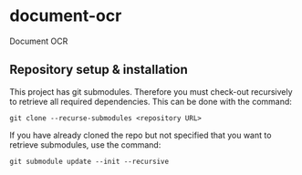 # document-ocr
Document OCR

## Repository setup & installation

This project has git submodules. Therefore you must check-out recursively to retrieve all required dependencies.
This can be done with the command:

`git clone --recurse-submodules <repository URL>`

If you have already cloned the repo but not specified that you want to retrieve submodules, use the command:

`git submodule update --init --recursive`
